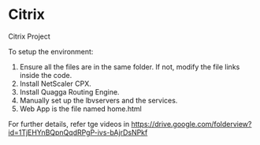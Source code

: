 # Citrix
Citrix Project

To setup the environment:

1. Ensure all the files are in the same folder. If not, modify the file links inside the code.
2. Install NetScaler CPX.
3. Install Quagga Routing Engine.
4. Manually set up the lbvservers and the services.
5. Web App is the file named home.html

For further details, refer tge videos in https://drive.google.com/folderview?id=1TjEHYnBQpnQqdRPgP-ivs-bAjrDsNPkf
